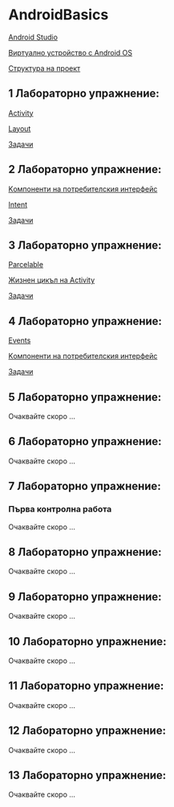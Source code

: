 # AndroidBasics

[Android Studio](AndroidStudio/README.md)

[Виртуално устройство с Android OS](AndroidVirtualDevice/README.md)

[Структура на проект](ProjectStructure/README.md)

## 1 Лабораторно упражнение:

[Activity](Activity/README.md)

[Layout](Layout/README.md)

[Задачи](Тasks/task1.md)

## 2 Лабораторно упражнение:

[Kомпоненти на потребителския интерфейс](View/README.md)

[Intent](Intent/README.md)

[Задачи](Тasks/task2.md)

## 3 Лабораторно упражнение:

[Parcelable](Serialization)

[Жизнен цикъл на Activity](Activity/LifeCycle.md)

[Задачи](Тasks/task3.md)

## 4 Лабораторно упражнение:

[Events](Events)

[Kомпоненти на потребителския интерфейс](View/README.md)

[Задачи](Тasks/task4.md)

## 5 Лабораторно упражнение:

Очаквайте скоро ...

## 6 Лабораторно упражнение:

Очаквайте скоро ...

## 7 Лабораторно упражнение:

### Първа контролна работа

Очаквайте скоро ...

## 8 Лабораторно упражнение:

Очаквайте скоро ...

## 9 Лабораторно упражнение:

Очаквайте скоро ...

## 10 Лабораторно упражнение:

Очаквайте скоро ...

## 11 Лабораторно упражнение:

Очаквайте скоро ...

## 12 Лабораторно упражнение:

Очаквайте скоро ...

## 13 Лабораторно упражнение:

Очаквайте скоро ...

